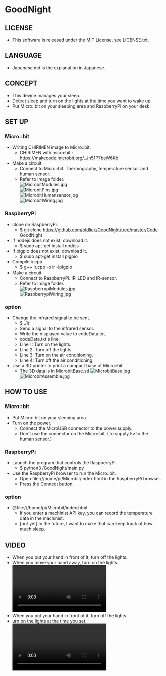 # GoodNight
## LICENSE
- This software is released under the MIT License, see LICENSE.txt.

## LANGUAGE
- Japanese.md is the explanation in Japanese.

## CONCEPT
- This device manages your sleep.
- Detect sleep and turn on the lights at the time you want to wake up.
- Put Micro::bit on your sleeping area and RaspberryPi on your desk.

## SET UP
### Micro::bit
- Writing CHIRIMEN image to Micro::bit.
  - CHIRIMEN with micro:bit : https://makecode.microbit.org/_Jh51P7beW6Kb
- Make a circuit.
  - Connect to Micro::bit. Thermography, temperature sensor and human sensor.
  - Refer to Image folder.  
  ![MicrobitModules.jpg](/Image/MicrobitModules.jpg)  
  ![MicrobitPins.jpg](/Image/MicrobitPins.jpg)  
  ![MicrobitHumansensor.jpg](/Image/MicrobitHumansensor.jpg)  
  ![MicrobitWiring.jpg](/Image/MicrobitWiring.jpg)  

### RaspberryPi
- clone on RaspberryPi.
  - $ git clone https://github.com/oldlick/GoodNight/tree/master/Code GoodNight
- If nodejs does not exist, download it.
  - $ sudo apt-get install nodejs
- If pigpio does not exist, download it.
  - $ sudo apt-get install pigpio
- Compile ir.cpp.
  - $ g++ ir.cpp -o ir -lpigpio
- Make a circuit.
  - Connect to RaspberryPi. IR-LED and IR-sensor.
  - Refer to Image folder.  
  ![RaspberrypiModules.jpg](/Image/RaspberrypiModules.jpg)  
  ![RaspberrypiWiring.jpg](/Image/RaspberrypiWiring.jpg)  

### option
- Change the infrared signal to be sent.
  - $ ./ir
  - Send a signal to the infrared sensor.
  - Write the displayed value to codeData.txt.
  - codeData.txt's line:
  - Line 1: Turn on the lights.
  - Line 2: Turn off the lights.
  - Line 3: Turn on the air conditioning.
  - Line 4: Turn off the air conditioning.  
- Use a 3D printer to print a compact base of Micro::bit.
  - The 3D data is in MicrobitBase.stl
  ![MicrobitBase.jpg](/Image/MicrobitBase.jpg)  
  ![MicrobitAssemble.jpg](/Image/MicrobitAssemble.jpg)  

## HOW TO USE
### Micro::bit
- Put Micro::bit on your sleeping area.
- Turn on the power.
  - Connect the MicroUSB connector to the power supply.
  - Don't use the connector on the Micro::bit. (To supply 5v to the human sensor.)

### RaspberryPi
- Launch the program that controls the RaspberryPi.
  - $ python3 /GoodNight/main.py
- Use the RaspberryPi browser to run the Micro::bit.
  - Open file:///home/pi/Microbit/index.html in the RaspberryPi browser.
  - Press the Connect button.

### option
- @file:///home/pi/Microbit/index.html
  - If you enter a machinist API key, you can record the temperature data in the machinist.
  - [not yet] In the future, I want to make that can keep track of how much sleep.

## VIDEO
- When you put your hand in front of it, turn off the lights.
- When you move your hand away, turn on the lights.  
  ![Video1.mp4](/Image/Video1.mp4)  
- When you put your hand in front of it, turn off the lights.
- urn on the lights at the time you set.  
  ![Video2.mp4](/Image/Video2.mp4)  

